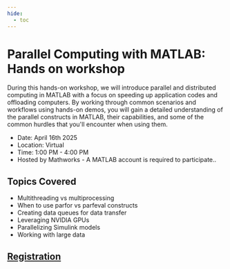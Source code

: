 ```yaml
---
hide:
  - toc
---
```


# Parallel Computing with MATLAB: Hands on workshop

During this hands-on workshop, we will introduce parallel and distributed computing in MATLAB with a focus on speeding up application codes and offloading computers. By working through common scenarios and workflows using hands-on demos, you will gain a detailed understanding of the parallel constructs in MATLAB, their capabilities, and some of the common hurdles that you'll encounter when using them.

- Date: April 16th 2025
- Location: Virtual
- Time: 1:00 PM - 4:00 PM
- Hosted by Mathworks - A MATLAB account is required to participate..

## Topics Covered

* Multithreading vs multiprocessing
* When to use parfor vs parfeval constructs
* Creating data queues for data transfer
* Leveraging NVIDIA GPUs
* Parallelizing Simulink models
* Working with large data


## [Registration](https://www.mathworks.com/company/events/webinars/upcoming/parallel-computing-with-matlab-hands-on-workshop-4777000.html)
